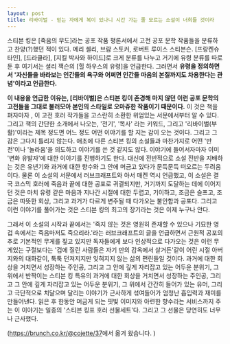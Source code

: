 ```yaml
---
layout: post
title: 리바이벌 - 믿는 자에게 복이 있나니 시간 가는 줄 모르는 소설이 너희들 것이라
---
```


스티븐 킹은 [죽음의 무도]라는 공포 작품 평론서에서 고전 공포 문학 작품들을 분류하고 찬양(?)했던 적이 있다. 
메리 셸리, 브람 스토커, 로버트 루이스 스티븐슨. [프랑켄슈타인], [드라큘라], [지킬 박사와 하이드]로 크게 분류를 나누고 거기에 유령 분류를 따로 둔 후 여기서는 셜리 잭슨의 [힐 하우스의 유령]을 언급한다. 
그러면서 **유령을 정의하면서 '자신들을 바라보는 인간들의 욕구와 어쩌면 인간들 마음의 본질까지도 차용한다는 관념'이라고 언급한다.**

**이 내용을 언급한 이유는,  [리바이벌]은 스티븐 킹이 존경해 마지 않던 이런 공포 문학의 고전들을 그대로 불러모아 본인의 스타일로 오마쥬한 작품이기 때문이다.** 
이 것은 책을 펴자마자 , 이 고전 호러 작가들을 고스란히 소환한 위엄있는 서문에서부터 알 수 있다. 그리고 책의 간단한 소개에서 나오는, '전기', '목사' 라는 키워드, 그리고 '리바이벌(부활)'이라는 제목 정도면 어느 정도 어떤 이야기를 할 지는 감이 오는 것이다. 
그리고 그 감은 그다지 틀리지 않는다. 애초에 다른 스티븐 킹의 소설들과 마찬가지로 어떤 '반전'이나 '놀라움'을 의도하고 이야기를 쓴 것 같지도 않다. 
이야기에 들어서자마자 이미 '변화 유발자'에 대한 이야기를 진행하기도 한다. 
대신에 전반적으로 소설 전반을 지배하는 것은 유년기와 과거에 대한 향수와 그 안에 머금고 있다가 문득문득 떠오르는 두려움이다. 
물론 이 소설의 서문에서 러브크래프트와 아서 매켄 역시 언급했고, 이 소설은 결국 코스믹 호러에 죽음과 끝에 대한 공포로 귀결되지만, 거기까지 도달하는 데에 이어지던 것은 마치 유령 같은 마음과 지나간 시절에 대한 두렵고, 기이하고, 조금은 슬프고, 조금은 따뜻한 회상, 그리고 과거가 다르게 변주될 때 다가오는 불안함과 공포다. 그리고 이런 이야기를 풀어가는 것은 스티븐 킹의 최고의 장기라는 것은 이제 누구나 안다.

그래서 이 소설의 시작과 끝에서는 '죽지 않는 것은 영원히 존재할 수 있으나 기묘한 영겁 속에서는 죽음마저도 죽으리라.'라는 러브크래프트의 글을 언급하면서 근원적 공포의 추로 기본적인 무게를 짚고 있지만 독자들에게 보다 인상적으로 다가오는 것은 이런 무게있는 구절보다는 '겁에 질린 사람들은 자기 만의 감옥에서 살거든'같이 어린 시절 아버지와의 대화같이, 툭툭 던져지지만 잊혀지지 않는 삶의 편린들일 것이다. 과거에 대한 회상을 거치면서 성장하는 주인공, 그리고 그 안에 깊게 자리잡고 있는 어두운 분위기, 그 위에서 반짝이는 스티븐 킹 특유의 과거에 대한 회상을 거치면서 성장하는 주인공, 그리고 그 안에 깊게 자리잡고 있는 어두운 분위기, 그 위에서 간간히 들어가 있는 유머, 그리고 극단적으로 치달으며 달리는 이야기가 근사하게 섞여들어가 엄청난 흡입력과 재미를 만들어낸다. 읽은 후 한동안 머금게 되는 핏빛 이미지와 아련한 향수라는 서비스까지 주는 이 이야기는 일종의 '스티븐 킹표 호러 선물세트'다. 그리고 그 선물은 당연히도 너무나 근사했다. 


(<https://brunch.co.kr/@cojette/37>에서 옮겨 왔습니다. )

